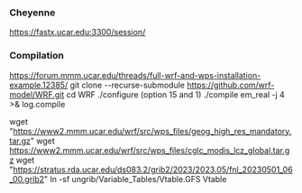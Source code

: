 ### Cheyenne

https://fastx.ucar.edu:3300/session/

### Compilation

https://forum.mmm.ucar.edu/threads/full-wrf-and-wps-installation-example.12385/
git clone --recurse-submodule https://github.com/wrf-model/WRF.git
cd WRF
./configure (option 15 and 1)
./compile em_real -j 4 >& log.compile


wget "https://www2.mmm.ucar.edu/wrf/src/wps_files/geog_high_res_mandatory.tar.gz"
wget https://www2.mmm.ucar.edu/wrf/src/wps_files/cglc_modis_lcz_global.tar.gz
wget "https://stratus.rda.ucar.edu/ds083.2/grib2/2023/2023.05/fnl_20230501_06_00.grib2"
ln -sf ungrib/Variable_Tables/Vtable.GFS Vtable



